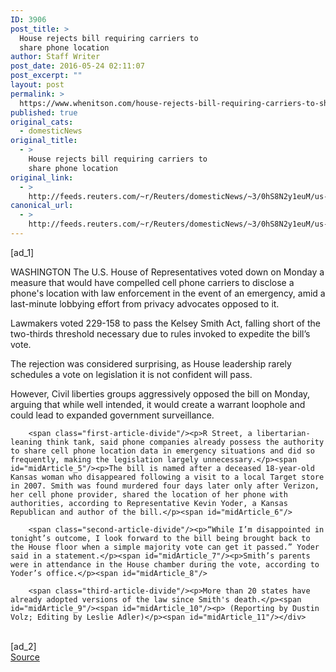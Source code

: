 ```yaml
---
ID: 3906
post_title: >
  House rejects bill requiring carriers to
  share phone location
author: Staff Writer
post_date: 2016-05-24 02:11:07
post_excerpt: ""
layout: post
permalink: >
  https://www.whenitson.com/house-rejects-bill-requiring-carriers-to-share-phone-location/
published: true
original_cats:
  - domesticNews
original_title:
  - >
    House rejects bill requiring carriers to
    share phone location
original_link:
  - >
    http://feeds.reuters.com/~r/Reuters/domesticNews/~3/0hS8N2y1euM/us-usa-congress-phones-idUSKCN0YF02J
canonical_url:
  - >
    http://feeds.reuters.com/~r/Reuters/domesticNews/~3/0hS8N2y1euM/us-usa-congress-phones-idUSKCN0YF02J
---
```

 [ad_1]
<br><div id="articleText">
<span id="midArticle_start"/>

<span id="midArticle_0"/><span class="focusParagraph" readability="5"><p><span class="articleLocation">WASHINGTON</span> The U.S. House of Representatives voted down on Monday a measure that would have compelled cell phone carriers to disclose a phone's location with law enforcement in the event of an emergency, amid a last-minute lobbying effort from privacy advocates opposed to it.</p></span><span id="midArticle_1"/><p>Lawmakers voted 229-158 to pass the Kelsey Smith Act, falling short of the two-thirds threshold necessary due to rules invoked to expedite the bill’s vote.</p><span id="midArticle_2"/><p>The rejection was considered surprising, as House leadership rarely schedules a vote on legislation it is not confident will pass.</p><span id="midArticle_3"/><p>However, Civil liberties groups aggressively opposed the bill on Monday, arguing that while well intended, it would create a warrant loophole and could lead to expanded government surveillance. </p><span id="midArticle_4"/>
        
        <span class="first-article-divide"/><p>R Street, a libertarian-leaning think tank, said phone companies already possess the authority to share cell phone location data in emergency situations and did so frequently, making the legislation largely unnecessary.</p><span id="midArticle_5"/><p>The bill is named after a deceased 18-year-old Kansas woman who disappeared following a visit to a local Target store in 2007. Smith was found murdered four days later only after Verizon, her cell phone provider, shared the location of her phone with authorities, according to Representative Kevin Yoder, a Kansas Republican and author of the bill.</p><span id="midArticle_6"/>
        
        <span class="second-article-divide"/><p>“While I’m disappointed in tonight’s outcome, I look forward to the bill being brought back to the House floor when a simple majority vote can get it passed.” Yoder said in a statement.</p><span id="midArticle_7"/><p>Smith’s parents were in attendance in the House chamber during the vote, according to Yoder’s office.</p><span id="midArticle_8"/>
        
        <span class="third-article-divide"/><p>More than 20 states have already adopted versions of the law since Smith's death.</p><span id="midArticle_9"/><span id="midArticle_10"/><p> (Reporting by Dustin Volz; Editing by Leslie Adler)</p><span id="midArticle_11"/></div>
<br>[ad_2]
<br><a href="http://feeds.reuters.com/~r/Reuters/domesticNews/~3/0hS8N2y1euM/us-usa-congress-phones-idUSKCN0YF02J">Source </a>